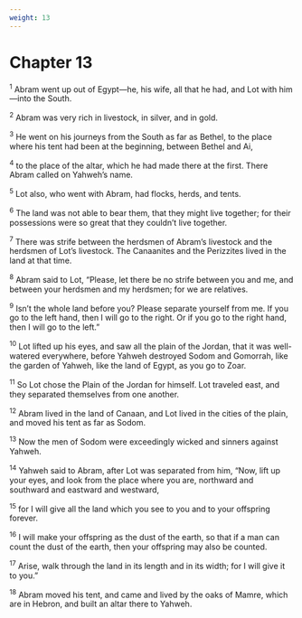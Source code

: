 ```yaml
---
weight: 13
---
```


# Chapter 13

<sup>1</sup> Abram went up out of Egypt—he, his wife, all that he had, and Lot with him—into the South. 

<sup>2</sup> Abram was very rich in livestock, in silver, and in gold. 

<sup>3</sup> He went on his journeys from the South as far as Bethel, to the place where his tent had been at the beginning, between Bethel and Ai, 

<sup>4</sup> to the place of the altar, which he had made there at the first. There Abram called on Yahweh’s name. 

<sup>5</sup> Lot also, who went with Abram, had flocks, herds, and tents. 

<sup>6</sup> The land was not able to bear them, that they might live together; for their possessions were so great that they couldn’t live together. 

<sup>7</sup> There was strife between the herdsmen of Abram’s livestock and the herdsmen of Lot’s livestock. The Canaanites and the Perizzites lived in the land at that time. 

<sup>8</sup> Abram said to Lot, “Please, let there be no strife between you and me, and between your herdsmen and my herdsmen; for we are relatives. 

<sup>9</sup> Isn’t the whole land before you? Please separate yourself from me. If you go to the left hand, then I will go to the right. Or if you go to the right hand, then I will go to the left.” 

<sup>10</sup> Lot lifted up his eyes, and saw all the plain of the Jordan, that it was well-watered everywhere, before Yahweh destroyed Sodom and Gomorrah, like the garden of Yahweh, like the land of Egypt, as you go to Zoar. 

<sup>11</sup> So Lot chose the Plain of the Jordan for himself. Lot traveled east, and they separated themselves from one another. 

<sup>12</sup> Abram lived in the land of Canaan, and Lot lived in the cities of the plain, and moved his tent as far as Sodom. 

<sup>13</sup> Now the men of Sodom were exceedingly wicked and sinners against Yahweh. 

<sup>14</sup> Yahweh said to Abram, after Lot was separated from him, “Now, lift up your eyes, and look from the place where you are, northward and southward and eastward and westward, 

<sup>15</sup> for I will give all the land which you see to you and to your offspring forever. 

<sup>16</sup> I will make your offspring as the dust of the earth, so that if a man can count the dust of the earth, then your offspring may also be counted. 

<sup>17</sup> Arise, walk through the land in its length and in its width; for I will give it to you.” 

<sup>18</sup> Abram moved his tent, and came and lived by the oaks of Mamre, which are in Hebron, and built an altar there to Yahweh. 


